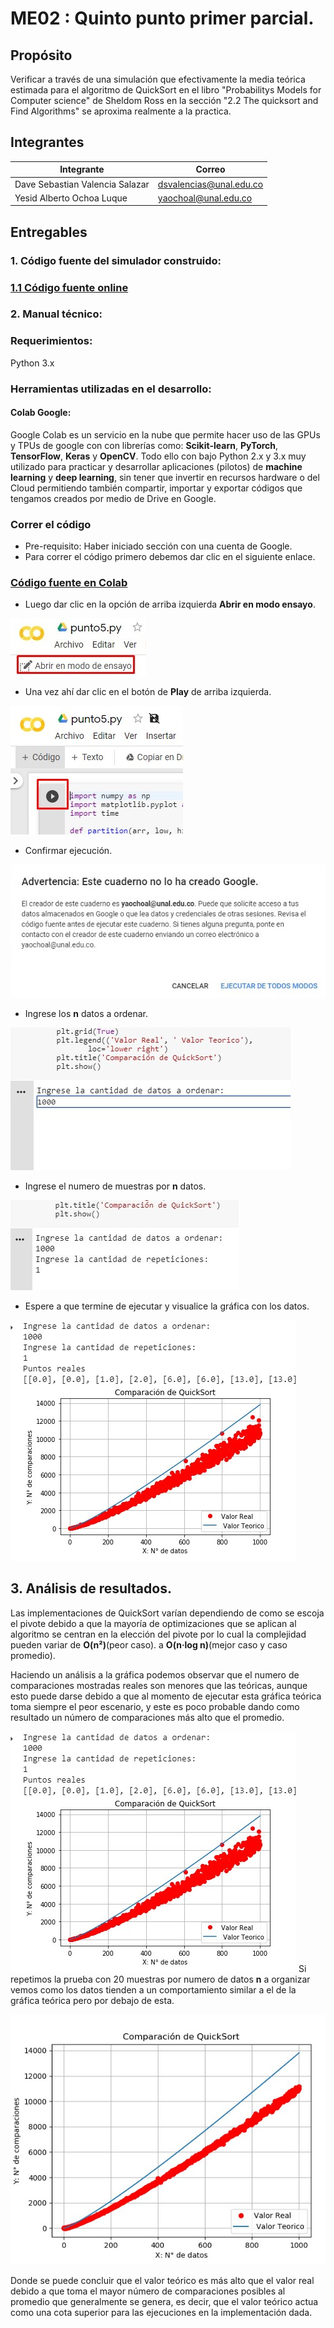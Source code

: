 
# ME02 : Quinto punto primer parcial.

## Propósito

Verificar a través de una simulación que efectivamente la media teórica estimada para el algoritmo de QuickSort en el libro "Probabilitys Models for Computer science" de Sheldom Ross en la sección "2.2 The quicksort and Find Algorithms" se aproxima realmente a la practica.

## Integrantes

|       Integrante      |                 Correo                       |
|-----------------------|-----------------------------------------------|
| Dave Sebastian Valencia Salazar      |    <dsvalencias@unal.edu.co>    |
| Yesid Alberto Ochoa Luque      |    <yaochoal@unal.edu.co>     |

## Entregables

### 1. Código fuente del simulador construido:
### [1.1 Código fuente online](https://colab.research.google.com/drive/1-onef1pg1dCJ-EcmNn9h3BNJ6pqV_Ynm)


### 2. Manual técnico:

### Requerimientos: 
Python 3.x

### Herramientas utilizadas en el desarrollo: 

#### Colab Google:
Google Colab es un servicio en la nube que permite hacer uso de las GPUs y TPUs de google con con librerías como: **Scikit-learn**, **PyTorch**, **TensorFlow**, **Keras** y **OpenCV**. Todo ello con bajo Python 2.x y 3.x muy utilizado para practicar y desarrollar aplicaciones (pilotos) de **machine learning** y **deep learning**, sin tener que invertir en recursos hardware o del Cloud permitiendo también compartir, importar y exportar códigos que tengamos creados por medio de Drive en Google.
### Correr el código
- Pre-requisito: Haber iniciado sección con una cuenta de Google.
- Para correr el código primero debemos dar clic en el siguiente enlace.
### [ Código fuente en Colab](https://colab.research.google.com/drive/1-onef1pg1dCJ-EcmNn9h3BNJ6pqV_Ynm)
- Luego dar clic en la opción de arriba izquierda **Abrir en modo ensayo**.

![m1](/img/m1.jpg )

- Una vez ahí dar clic en el botón de **Play** de arriba izquierda.

![m2](/img/m2.jpg )

- Confirmar ejecución.

![m3](/img/m3.jpg )


- Ingrese los **n** datos a ordenar.

![m4](/img/m4.jpg )

- Ingrese el numero de muestras por **n** datos.

![m5](/img/m5.jpg )

- Espere a que termine de ejecutar y visualice la gráfica con los datos.

![m6](/img/m6.jpg )


## 3. Análisis de resultados.
Las implementaciones de QuickSort varían dependiendo de como se escoja el pivote debido a que la mayoría de optimizaciones que se aplican al algoritmo se centran en la elección del pivote por lo cual la complejidad pueden variar de **O(n²)**(peor caso). a **O(n·log n)**(mejor caso y caso promedio).

Haciendo un análisis a la gráfica podemos observar que el numero de comparaciones mostradas reales son menores que las teóricas, aunque esto puede darse debido a que al momento de ejecutar esta gráfica teórica toma siempre el peor escenario, y este es poco probable dando como resultado un número de comparaciones más alto que el promedio.

![m6](/img/m6.jpg )
Si repetimos la prueba con 20 muestras por numero de datos **n** a organizar vemos como los datos tienden a un comportamiento similar a el de la gráfica teórica pero por debajo de esta.

![m7](/img/m7.jpg )

Donde se puede concluir que el valor teórico es más alto que el valor real debido a que toma el mayor número de comparaciones posibles al promedio que generalmente se genera, es decir, que el valor teórico actua como una cota superior para las ejecuciones en la implementación dada.
